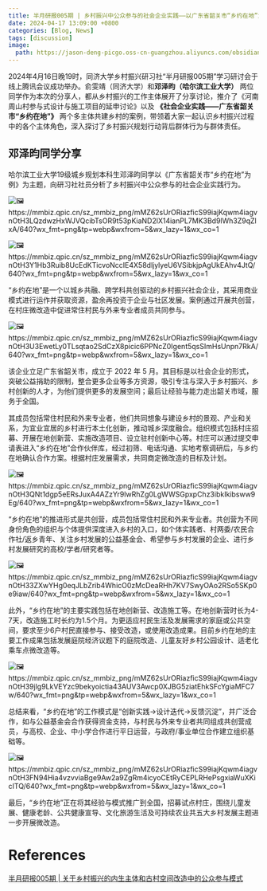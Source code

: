 ```yaml
---
title: 半月研报005期 | 乡村振兴中公众参与的社会企业实践——以广东省韶关市“乡约在地”为例
date: 2024-04-17 13:09:00 +0800
categories: [Blog, News]
tags: [discussion] 
image:
  path: https://jason-deng-picgo.oss-cn-guangzhou.aliyuncs.com/obsidian/202404171442122.png
---
```


<script>
    (function(){
        let meta = document.createElement('meta');
        meta.content = 'no-referrer';
        meta.name = 'referrer';
        document.getElementsByTagName('head')[0].appendChild(meta);
        console.log(document.getElementsByTagName('head'))
    })()
</script>

2024年4月16日晚19时，同济大学乡村振兴研习社“半月研报005期”学习研讨会于线上腾讯会议成功举办。俞雯靖（同济大学）和**邓泽昀（哈尔滨工业大学）** 两位同学作为本次的分享人，都从乡村振兴的工作主体展开了分享讨论，推介了《河南周山村参与式设计与施工项目的延申讨论》以及 **《社会企业实践——广东省韶关市“乡约在地”》** 两个多主体共建乡村的案例，带领着大家一起认识乡村振兴过程中的各个主体角色，深入探讨了乡村振兴规划行动背后群体行为与群体责任。

## 邓泽昀同学分享

哈尔滨工业大学19级城乡规划本科生邓泽昀同学以《广东省韶关市“乡约在地”为例》为主题，向研习社社员分析了乡村振兴中公众参与的社会企业实践行为。

![🖼️https://mmbiz.qpic.cn/sz_mmbiz_png/mMZ62sUrORiazficS99iajKqwm4iagvnOtH3LQzdwzHxWJVQcibTsOR9t53pKiaND2lX14ianPL7MK3Bd9lWh3Z9qZlxA/640?wx_fmt=png&tp=webp&wxfrom=5&wx_lazy=1&wx_co=1](https://mmbiz.qpic.cn/sz_mmbiz_png/mMZ62sUrORiazficS99iajKqwm4iagvnOtH3LQzdwzHxWJVQcibTsOR9t53pKiaND2lX14ianPL7MK3Bd9lWh3Z9qZlxA/640?wx_fmt=png&tp=webp&wxfrom=5&wx_lazy=1&wx_co=1)

![🖼️https://mmbiz.qpic.cn/sz_mmbiz_png/mMZ62sUrORiazficS99iajKqwm4iagvnOtH3Y1Hb3Ruib8UcEdKTicvoNccIE4X58dljylyeU6VSibkjpAgUkEAhv4JtQ/640?wx_fmt=png&tp=webp&wxfrom=5&wx_lazy=1&wx_co=1](https://mmbiz.qpic.cn/sz_mmbiz_png/mMZ62sUrORiazficS99iajKqwm4iagvnOtH3Y1Hb3Ruib8UcEdKTicvoNccIE4X58dljylyeU6VSibkjpAgUkEAhv4JtQ/640?wx_fmt=png&tp=webp&wxfrom=5&wx_lazy=1&wx_co=1)

“乡约在地”是一个以城乡共融、跨学科共创驱动的乡村振兴社会企业，其采用商业模式进行运作并获取资源，盈余再投资于企业与社区发展。案例通过开展共创营，在村庄微改造中促进常住村民与外来专业者成员共同参与。

![🖼️https://mmbiz.qpic.cn/sz_mmbiz_png/mMZ62sUrORiazficS99iajKqwm4iagvnOtH3U3EwetLy0TLsqtao2SdCzX8picic6PPNcZ0Igent5qsSImHsUnpn7RkA/640?wx_fmt=png&tp=webp&wxfrom=5&wx_lazy=1&wx_co=1](https://mmbiz.qpic.cn/sz_mmbiz_png/mMZ62sUrORiazficS99iajKqwm4iagvnOtH3U3EwetLy0TLsqtao2SdCzX8picic6PPNcZ0Igent5qsSImHsUnpn7RkA/640?wx_fmt=png&tp=webp&wxfrom=5&wx_lazy=1&wx_co=1)

该企业立足广东省韶关市，成立于 2022 年 5 月。其目标是以社会企业的形式，突破公益捐助的限制，整合更多企业等多方资源，吸引专注与深入于乡村振兴、乡村创新的人才，为他们提供更多的发展空间；最后让经验与能力走出韶关市域，服务于全国。

其成员包括常住村民和外来专业者，他们共同想象与建设乡村的景观、产业和关系，为宜业宜居的乡村进行本土化创新，推动城乡深度融合。组织模式包括村庄招募、开展在地创新营、实施改造项目、设立驻村创新中心等。村庄可以通过提交申请表进入“乡约在地”合作伙伴库，经过初筛、电话沟通、实地考察调研后，与乡约在地确认合作方案。根据村庄发展需求，共同商定微改造的目标及计划。

![🖼️https://mmbiz.qpic.cn/sz_mmbiz_png/mMZ62sUrORiazficS99iajKqwm4iagvnOtH3QNt1dgp5eERsJuxA4AZzYr9IwRhZg0LgWWSGpxpChz3ibkIkibsww9Eg/640?wx_fmt=png&tp=webp&wxfrom=5&wx_lazy=1&wx_co=1](https://mmbiz.qpic.cn/sz_mmbiz_png/mMZ62sUrORiazficS99iajKqwm4iagvnOtH3QNt1dgp5eERsJuxA4AZzYr9IwRhZg0LgWWSGpxpChz3ibkIkibsww9Eg/640?wx_fmt=png&tp=webp&wxfrom=5&wx_lazy=1&wx_co=1)

“乡约在地”的推进形式是共创营，成员包括常住村民和外来专业者。共创营为不同身份角色的组织与个体提供深度进入乡村的入口，如个体实践者、村两委/农民合作社/返乡青年、关注乡村发展的公益基金会、希望参与乡村发展的企业、进行乡村发展研究的高校/学者/研究者等。

![🖼️https://mmbiz.qpic.cn/sz_mmbiz_png/mMZ62sUrORiazficS99iajKqwm4iagvnOtH33ZXwYHg0eqJLbZrib4WhicO0zMcDeaRHh7KV7SwyOAo2RSo5SKp0e9iaw/640?wx_fmt=png&tp=webp&wxfrom=5&wx_lazy=1&wx_co=1](https://mmbiz.qpic.cn/sz_mmbiz_png/mMZ62sUrORiazficS99iajKqwm4iagvnOtH33ZXwYHg0eqJLbZrib4WhicO0zMcDeaRHh7KV7SwyOAo2RSo5SKp0e9iaw/640?wx_fmt=png&tp=webp&wxfrom=5&wx_lazy=1&wx_co=1)

此外，“乡约在地”的主要实践包括在地创新营、改造施工等。在地创新营时长为4-7天，改造施工时长约为1.5个月。为更适应村民生活及发展需求的家庭或公共空间，要求至少6户村民直接参与、接受改造，或使用改造成果。目前乡约在地的主要工作成果包括发展庭院经济议题下的庭院改造、儿童友好乡村公园设计、适老化乘车点微改造等。

![🖼️https://mmbiz.qpic.cn/sz_mmbiz_png/mMZ62sUrORiazficS99iajKqwm4iagvnOtH39jlg9LkVEYzc9bekyoictia43AUV3Awcp0XJBG5ziatEhkSFcYgiaMFC7w/640?wx_fmt=png&tp=webp&wxfrom=5&wx_lazy=1&wx_co=1](https://mmbiz.qpic.cn/sz_mmbiz_png/mMZ62sUrORiazficS99iajKqwm4iagvnOtH39jlg9LkVEYzc9bekyoictia43AUV3Awcp0XJBG5ziatEhkSFcYgiaMFC7w/640?wx_fmt=png&tp=webp&wxfrom=5&wx_lazy=1&wx_co=1)

总结来看，“乡约在地”的工作模式是“创新实践→设计迭代→反馈沉淀”，并广泛合作，如与公益基金会合作获得资金支持，与村民与外来专业者共同组成共创营成员，与高校、企业、中小学合作进行平日运营，与政府/事业单位合作建立组织基础等。

![🖼️https://mmbiz.qpic.cn/sz_mmbiz_png/mMZ62sUrORiazficS99iajKqwm4iagvnOtH3FN94Hia4vzvviaBge9Aw2a9ZgRm4icyoCEtRyCEPLRHePsgxiaWuXKicITQ/640?wx_fmt=png&tp=webp&wxfrom=5&wx_lazy=1&wx_co=1](https://mmbiz.qpic.cn/sz_mmbiz_png/mMZ62sUrORiazficS99iajKqwm4iagvnOtH3FN94Hia4vzvviaBge9Aw2a9ZgRm4icyoCEtRyCEPLRHePsgxiaWuXKicITQ/640?wx_fmt=png&tp=webp&wxfrom=5&wx_lazy=1&wx_co=1)

最后，“乡约在地”正在将其经验与模式推广到全国，招募试点村庄，围绕儿童发展、健康老龄、公共健康宣导、文化旅游生活及可持续农业共五大乡村发展主题进一步开展微改造。

# References
  
[半月研报005期 | 关于乡村振兴的内生主体和古村空间改造中的公众参与模式](https://mp.weixin.qq.com/s/yI-GkjdOIZUNzyJs5FyzJw)